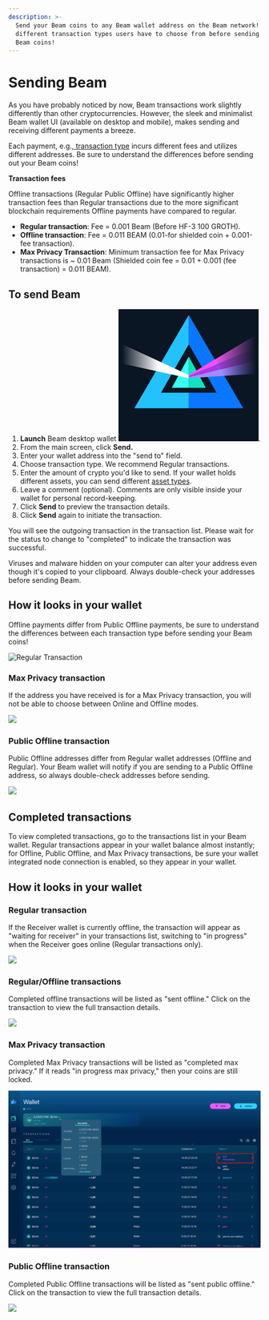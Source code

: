 ```yaml
---
description: >-
  Send your Beam coins to any Beam wallet address on the Beam network! Learn the
  different transaction types users have to choose from before sending out your
  Beam coins!
---
```


# Sending Beam

As you have probably noticed by now, Beam transactions work slightly differently than other cryptocurrencies. However, the sleek and minimalist Beam wallet UI (available on desktop and mobile), makes sending and receiving different payments a breeze.

Each payment, e.g.,[ transaction type](https://app.gitbook.com/@beamx/s/desktop-wallet-user-guide/\~/drafts/-McGeEd59nhcQ7IuTcTQ/receiving-beam#transaction-types) incurs different fees and utilizes different addresses. Be sure to understand the differences before sending out your Beam coins!


**Transaction fees**

Offline transactions (Regular Public Offline) have significantly higher transaction fees than Regular transactions due to the more significant blockchain requirements Offline payments have compared to regular.

* **Regular transaction**: Fee = 0.001 Beam (Before HF-3 100 GROTH).
* **Offline transaction**: Fee = 0.011 BEAM (0.01-for shielded coin + 0.001-fee transaction).
* **Max Privacy Transaction**: Minimum transaction fee for Max Privacy transactions is \~ 0.01 Beam (Shielded coin fee = 0.01 + 0.001 (fee transaction) = 0.011 BEAM).


## To send Beam

1. **Launch** Beam desktop wallet <img src=".gitbook/assets/Screen Shot 2022-07-31 at 8.29.33 PM.png" alt="" data-size="line">.
2. From the main screen, click **Send.**
3. Enter your wallet address into the "send to" field.
4. Choose transaction type. We recommend Regular transactions.
5. Enter the amount of crypto you'd like to send. If your wallet holds different assets, you can send different [asset types](https://beamx.gitbook.io/beam-documentation/-Ma0T8Af9X0IpsYYqqnY/#confidential-assets).
6. Leave a comment (optional). Comments are only visible inside your wallet for personal record-keeping.
7. Click **Send** to preview the transaction details.
8. Click **Send** again to initiate the transaction.

You will see the outgoing transaction in the transaction list. Please wait for the status to change to "completed" to indicate the transaction was successful.


Viruses and malware hidden on your computer can alter your address even though it's copied to your clipboard. Always double-check your addresses before sending Beam.


## **How it looks in your wallet**

Offline payments differ from Public Offline payments, be sure to understand the differences between each transaction type before sending your Beam coins!

![Regular Transaction](<.gitbook/assets/2022-06-23\_15-35-46 copy.png>)

### **Max Privacy transaction**

If the address you have received is for a Max Privacy transaction, you will not be able to choose between Online and Offline modes.

![](https://gblobscdn.gitbook.com/assets%2F-MaSm2QyXLRMULOUF0cE%2F-Mb3HlU4NRZG2T0CQICs%2F-Mb3PdNAxumltxgquq7S%2FScreenshot\_228.png?alt=media\&token=3f14a3f8-1820-436c-9d3c-2049179fd447)

### Public Offline transaction

Public Offline addresses differ from Regular wallet addresses (Offline and Regular). Your Beam wallet will notify if you are sending to a Public Offline address, so always double-check addresses before sending.

![](.gitbook/assets/Screenshot\_230.png)

###

## Completed transactions

To view completed transactions, go to the transactions list in your Beam wallet. Regular transactions appear in your wallet balance almost instantly; for Offline, Public Offline, and Max Privacy transactions, be sure your wallet integrated node connection is enabled, so they appear in your wallet.

## How it looks in your wallet

### Regular transaction

If the Receiver wallet is currently offline, the transaction will appear as "waiting for receiver" in your transactions list, switching to "in progress" when the Receiver goes online (Regular transactions only).

![](<.gitbook/assets/2022-06-23\_15-36-35 copy.png>)

### Regular/Offline transactions

Completed offline transactions will be listed as "sent offline." Click on the transaction to view the full transaction details.

![](.gitbook/assets/Screenshot\_227.png)

### Max Privacy transaction

Completed Max Privacy transactions will be listed as "completed max privacy." If it reads "in progress max privacy," then your coins are still locked.

![](<.gitbook/assets/Screen Shot 2021-06-29 at 5.37.23 PM.png>)

### Public Offline transaction

Completed Public Offline transactions will be listed as "sent public offline." Click on the transaction to view the full transaction details.

![](.gitbook/assets/Screenshot\_229.png)
